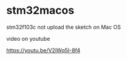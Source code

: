 # stm32macos
stm32f103c not upload the sketch on Mac OS

video on youtube

https://youtu.be/V2lWq5I-8f4
